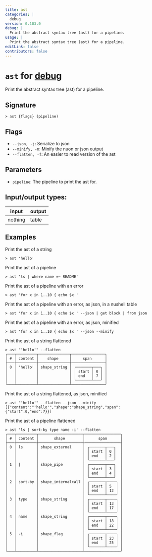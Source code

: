 ```yaml
---
title: ast
categories: |
  debug
version: 0.103.0
debug: |
  Print the abstract syntax tree (ast) for a pipeline.
usage: |
  Print the abstract syntax tree (ast) for a pipeline.
editLink: false
contributors: false
---
```

<!-- This file is automatically generated. Please edit the command in https://github.com/nushell/nushell instead. -->

# `ast` for [debug](/commands/categories/debug.md)

<div class='command-title'>Print the abstract syntax tree (ast) for a pipeline.</div>

## Signature

```> ast {flags} (pipeline)```

## Flags

 -  `--json, -j`: Serialize to json
 -  `--minify, -m`: Minify the nuon or json output
 -  `--flatten, -f`: An easier to read version of the ast

## Parameters

 -  `pipeline`: The pipeline to print the ast for.


## Input/output types:

| input   | output |
| ------- | ------ |
| nothing | table  |

## Examples

Print the ast of a string
```nu
> ast 'hello'

```

Print the ast of a pipeline
```nu
> ast 'ls | where name =~ README'

```

Print the ast of a pipeline with an error
```nu
> ast 'for x in 1..10 { echo $x '

```

Print the ast of a pipeline with an error, as json, in a nushell table
```nu
> ast 'for x in 1..10 { echo $x ' --json | get block | from json

```

Print the ast of a pipeline with an error, as json, minified
```nu
> ast 'for x in 1..10 { echo $x ' --json --minify

```

Print the ast of a string flattened
```nu
> ast "'hello'" --flatten
╭───┬─────────┬──────────────┬───────────────╮
│ # │ content │    shape     │     span      │
├───┼─────────┼──────────────┼───────────────┤
│ 0 │ 'hello' │ shape_string │ ╭───────┬───╮ │
│   │         │              │ │ start │ 0 │ │
│   │         │              │ │ end   │ 7 │ │
│   │         │              │ ╰───────┴───╯ │
╰───┴─────────┴──────────────┴───────────────╯

```

Print the ast of a string flattened, as json, minified
```nu
> ast "'hello'" --flatten --json --minify
[{"content":"'hello'","shape":"shape_string","span":{"start":0,"end":7}}]
```

Print the ast of a pipeline flattened
```nu
> ast 'ls | sort-by type name -i' --flatten
╭───┬─────────┬────────────────────┬────────────────╮
│ # │ content │       shape        │      span      │
├───┼─────────┼────────────────────┼────────────────┤
│ 0 │ ls      │ shape_external     │ ╭───────┬───╮  │
│   │         │                    │ │ start │ 0 │  │
│   │         │                    │ │ end   │ 2 │  │
│   │         │                    │ ╰───────┴───╯  │
│ 1 │ |       │ shape_pipe         │ ╭───────┬───╮  │
│   │         │                    │ │ start │ 3 │  │
│   │         │                    │ │ end   │ 4 │  │
│   │         │                    │ ╰───────┴───╯  │
│ 2 │ sort-by │ shape_internalcall │ ╭───────┬────╮ │
│   │         │                    │ │ start │ 5  │ │
│   │         │                    │ │ end   │ 12 │ │
│   │         │                    │ ╰───────┴────╯ │
│ 3 │ type    │ shape_string       │ ╭───────┬────╮ │
│   │         │                    │ │ start │ 13 │ │
│   │         │                    │ │ end   │ 17 │ │
│   │         │                    │ ╰───────┴────╯ │
│ 4 │ name    │ shape_string       │ ╭───────┬────╮ │
│   │         │                    │ │ start │ 18 │ │
│   │         │                    │ │ end   │ 22 │ │
│   │         │                    │ ╰───────┴────╯ │
│ 5 │ -i      │ shape_flag         │ ╭───────┬────╮ │
│   │         │                    │ │ start │ 23 │ │
│   │         │                    │ │ end   │ 25 │ │
│   │         │                    │ ╰───────┴────╯ │
╰───┴─────────┴────────────────────┴────────────────╯

```
